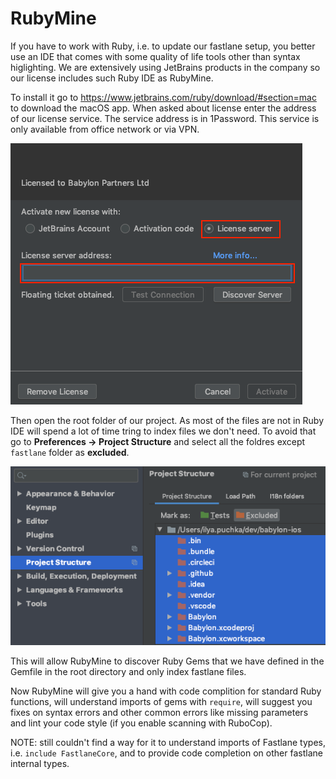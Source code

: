 # RubyMine

If you have to work with Ruby, i.e. to update our fastlane setup, you better use an IDE that comes with some quality of life tools other than syntax higlighting.
We are extensively using JetBrains products in the company so our license includes such Ruby IDE as RubyMine.

To install it go to https://www.jetbrains.com/ruby/download/#section=mac to download the macOS app.
When asked about license enter the address of our license service. The service address is in 1Password. This service is only available from office network or via VPN.

![](Assets/RubyMineLicense.png)

Then open the root folder of our project. As most of the files are not in Ruby IDE will spend a lot of time tring to index files we don't need.
To avoid that go to **Preferences -> Project Structure** and select all the foldres except `fastlane` folder as **excluded**.

![](Assets/RubyMinePreferences.png)

This will allow RubyMine to discover Ruby Gems that we have defined in the Gemfile in the root directory and only index fastlane files.

Now RubyMine will give you a hand with code complition for standard Ruby functions, will understand imports of gems with `require`, will suggest you fixes on syntax errors 
and other common errors like missing parameters and lint your code style (if you enable scanning with RuboCop).

NOTE: still couldn't find a way for it to understand imports of Fastlane types, i.e. `include FastlaneCore`, and to provide code completion on other fastlane internal types.

